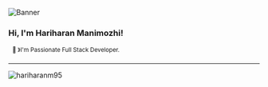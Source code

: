 ![Banner](https://res.cloudinary.com/superfolio/image/upload/v1620689979/68747470733a2f2f692e70696e696d672e636f6d2f6f726967696e616c732f63362f33332f63322f63363333633230656465383266306530636564376435373064626533613166332e676966_yjuh2s.gif)
### Hi, I'm Hariharan Manimozhi! 
&nbsp;&nbsp;<sup>👾 &#12299;I'm Passionate Full Stack Developer.</sup>

----

<p align="left"> <img src="https://komarev.com/ghpvc/?username=hariharanm95&label=Profile%20views&color=0e75b6&style=flat" alt="hariharanm95" /> </p>
